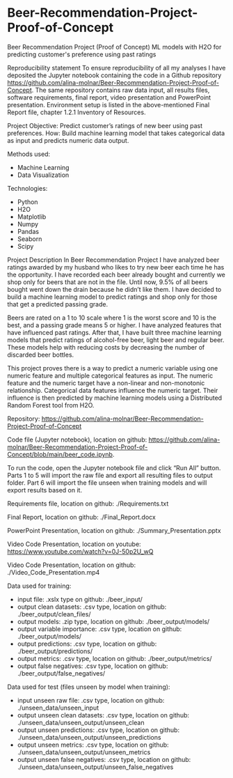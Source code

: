 # Beer-Recommendation-Project-Proof-of-Concept
Beer Recommendation Project (Proof of Concept)
ML models with H2O for predicting customer's preference using past ratings


Reproducibility statement
To ensure reproducibility of all my analyses I have deposited the Jupyter notebook containing the code in a Github repository https://github.com/alina-molnar/Beer-Recommendation-Project-Proof-of-Concept. The same repository contains raw data input, all results files, software requirements, final report, video presentation and PowerPoint presentation. Environment setup is listed in the above-mentioned Final Report file, chapter 1.2.1 Inventory of Resources.


Project Objective: Predict customer’s ratings of new beer using past preferences.
How: Build machine learning model that takes categorical data as input and  predicts numeric data output.


Methods used:
- Machine Learning
- Data Visualization

Technologies:
- Python
- H2O
- Matplotlib
- Numpy
- Pandas
- Seaborn
- Scipy

Project Description
In Beer Recommendation Project I have analyzed beer ratings awarded by my husband who likes to try new beer each time he has the opportunity. I have recorded each beer already bought and currently we shop only for beers that are not in the file. Until now, 9.5% of all beers bought went down the drain because he didn’t like them. I have decided to build a machine learning model to predict ratings and shop only for those that get a predicted passing grade.

Beers are rated on a 1 to 10 scale where 1 is the worst score and 10 is the best, and a passing grade means 5 or higher. I have analyzed features that have influenced past ratings. After that, I have built three machine learning models that predict ratings of alcohol-free beer, light beer and regular beer. These models help with reducing costs by decreasing the number of discarded beer bottles.

This project proves there is a way to predict a numeric variable using one numeric feature and multiple categorical features as input. The numeric feature and the numeric target have a non-linear and non-monotonic relationship. Categorical data features influence the numeric target. Their influence is then predicted by machine learning models using a Distributed Random Forest tool from H2O.

Repository: https://github.com/alina-molnar/Beer-Recommendation-Project-Proof-of-Concept

Code file (Jupyter notebook), location on github: https://github.com/alina-molnar/Beer-Recommendation-Project-Proof-of-Concept/blob/main/beer_code.ipynb.

To run the code, open the Jupyter notebook file and click “Run All” button. Parts 1 to 5 will import the raw file and export all resulting files to output folder. Part 6 will import the file unseen when training models and will export results based on it.

Requirements file, location on github: ./Requirements.txt

Final Report, location on github: ./Final_Report.docx

PowerPoint Presentation, location on github: ./Summary_Presentation.pptx

Video Code Presentation, location on youtube: https://www.youtube.com/watch?v=0J-50p2U_wQ

Video Code Presentation, location on github: ./Video_Code_Presentation.mp4


Data used for training:
- input file: .xslx type on github: ./beer_input/
- output clean datasets: .csv type, location on github: ./beer_output/clean_files/
- output models: .zip type, location on github: ./beer_output/models/
- output variable importance: .csv type, location on github: ./beer_output/models/
- output predictions: .csv type, location on github: ./beer_output/predictions/
- output metrics: .csv type, location on github: ./beer_output/metrics/
- output false negatives: .csv type, location on github: ./beer_output/false_negatives/

Data used for test (files unseen by model when training):
- input unseen raw file: .csv type, location on github: ./unseen_data/unseen_input
- output unseen clean datasets: .csv type, location on github: ./unseen_data/unseen_output/unseen_clean
- output unseen predictions: .csv type, location on github: ./unseen_data/unseen_output/unseen_predictions
- output unseen metrics: .csv type, location on github: ./unseen_data/unseen_output/unseen_metrics
- output unseen false negatives: .csv type, location on github: ./unseen_data/unseen_output/unseen_false_negatives
